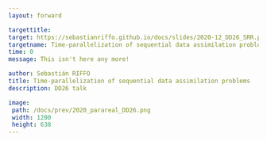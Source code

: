 ```yaml
---
layout: forward

targettitle: 
target: https://sebastianriffo.github.io/docs/slides/2020-12_DD26_SRR.pdf#view=Fit
targetname: Time-parallelization of sequential data assimilation problems
time: 0
message: This isn't here any more!

author: Sebastián RIFFO
title: Time-parallelization of sequential data assimilation problems
description: DD26 talk

image: 
 path: /docs/prev/2020_parareal_DD26.png
 width: 1200	
 height: 638
---
```

